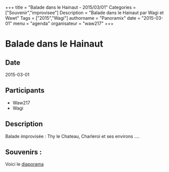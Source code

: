 +++
title = "Balade dans le Hainaut - 2015/03/01"
Categories = ["Souvenir","improvisee"]
Description = "Balade dans le Hainaut par Wagi et Wawt"
Tags = ["2015","Wagi"]
authorname = "Panoramix"
date = "2015-03-01"
menu = "agenda"
organisateur = "waw217"
+++

# Balade dans le Hainaut

## Date
2015-03-01

## Participants

- Waw217
- Wagi

## Description

Balade improvisée : Thy le Chateau, Charleroi et ses environs ….

## Souvenirs :

Voici le [diaporama]( https://www.dropbox.com/sh/w1qidky9b7googz/AACzY5FteEMx8F0cy73qPtdXa?dl=0)
